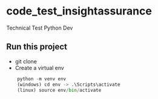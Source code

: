 # code_test_insightassurance
Technical Test Python Dev

## Run this project

- git clone
- Create a virtual env 

```python
    python -m venv env
    (windows) cd env -> .\Scripts\activate
    (linux) source env/bin/activate
```

